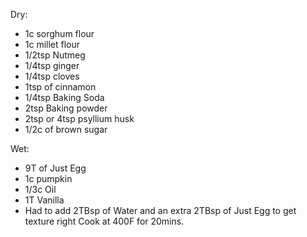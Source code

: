 Dry:
- 1c sorghum flour
- 1c millet flour
- 1/2tsp Nutmeg
- 1/4tsp ginger
- 1/4tsp cloves
- 1tsp of cinnamon
- 1/4tsp Baking Soda
- 2tsp Baking powder
- 2tsp or 4tsp psyllium husk
- 1/2c of brown sugar

Wet:
- 9T of Just Egg
- 1c pumpkin
- 1/3c Oil
- 1T Vanilla
- Had to add 2TBsp of Water and an extra 2TBsp of Just Egg to get texture right
Cook at 400F for 20mins.
